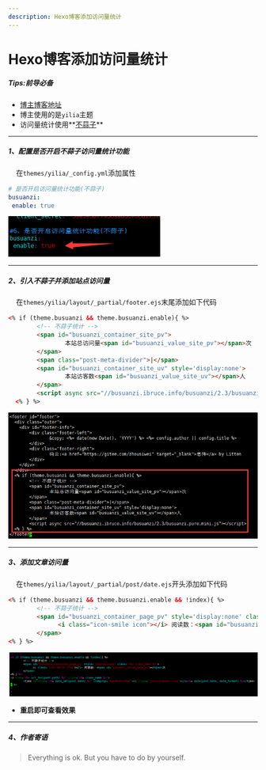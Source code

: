 ```yaml
---
description: Hexo博客添加访问量统计
---
```


# Hexo博客添加访问量统计

##### Tips:前导必备
- [博主博客地址](https://joeybling.github.io/)
- 博主使用的是`yilia`主题
- 访问量统计使用**[不蒜子](http://busuanzi.ibruce.info/ "不蒜子")**

-----------------------------------------------------------------------------------------
##### 1、配置是否开启不蒜子访问量统计功能
&#160;&#160;&#160;&#160;在`themes/yilia/_config.yml`添加属性
```yaml
# 是否开启访问量统计功能(不蒜子)
busuanzi:
 enable: true
```
![](../assets/jianshu/2743275-5b02280831598f7e.png)

-----------------------------------------------------------------------------------------
##### 2、引入不蒜子并添加站点访问量
&#160;&#160;&#160;&#160;在`themes/yilia/layout/_partial/footer.ejs`末尾添加如下代码
```html
<% if (theme.busuanzi && theme.busuanzi.enable){ %>
        <!-- 不蒜子统计 -->
        <span id="busuanzi_container_site_pv">
                本站总访问量<span id="busuanzi_value_site_pv"></span>次
        </span>
        <span class="post-meta-divider">|</span>
        <span id="busuanzi_container_site_uv" style='display:none'>
                本站访客数<span id="busuanzi_value_site_uv"></span>人
        </span>
        <script async src="//busuanzi.ibruce.info/busuanzi/2.3/busuanzi.pure.mini.js"></script>
  <% } %>
```
![](../assets/jianshu/2743275-606746be58d76274.png)

-----------------------------------------------------------------------------------------
##### 3、添加文章访问量
&#160;&#160;&#160;&#160;在`themes/yilia/layout/_partial/post/date.ejs`开头添加如下代码
```html
<% if (theme.busuanzi && theme.busuanzi.enable && !index){ %>
        <!-- 不蒜子统计 -->
        <span id="busuanzi_container_page_pv" style='display:none' class="<%= class_name %>">
              <i class="icon-smile icon"></i> 阅读数：<span id="busuanzi_value_page_pv"></span>次
        </span>
<% } %>
```
![](../assets/jianshu/2743275-75e2b6aa8e3e1d07.png)
- **重启即可查看效果**

-----------------------------------------------------------------------------------------
##### 4、作者寄语
> Everything is ok. But you have to do by yourself.
